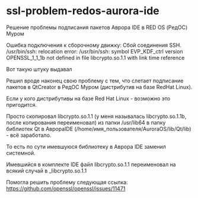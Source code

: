# ssl-problem-redos-aurora-ide
Решение проблемы подписания пакетов Аврора IDE в RED OS (РедОС) Муром

Ошибка подключения к сборочному движку: Сбой соединения SSH.
/usr/bin/ssh: relocation error: /usr/bin/ssh: symbol EVP_KDF_ctrl version OPENSSL_1_1_1b not defined in file libcrypto.so.1.1 with link time reference

Вот такую штуку выдавал

Решил вроде наконец свою проблему с тем, что слетает подписание пакетов в QtCreator в РедОС Муром (дистрибутив на базе RedHat Linux). 

Если у кого дистрибутивы на базе Red Hat Linux - возможно это пригодится. 

Просто скопировал libcrypto.so.1.1 (у меня называлась libcrypto.so.1.1b, после копирования переименовал) из папки /usr/lib64 в папку библиотек Qt в АврораIDE (/home/имя_пользователя/AuroraOS/lib/Qt/lib) - всё заработало. 

То есть по сути имевшуюся библиотеку в Аврора IDE заменил системной. 

Имевшийся в комплекте IDE файл libcrypto.so.1.1 переименовал на всякий случай в _libcrypto.so.1.1

Помогла решить проблему следующая ссылка: https://github.com/openssl/openssl/issues/11471

